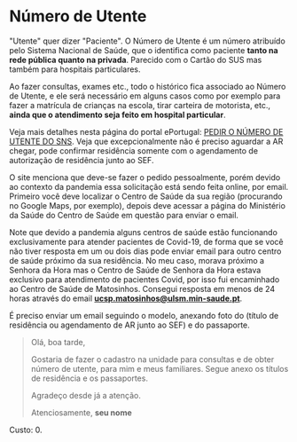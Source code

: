 # Número de Utente

"Utente" quer dizer "Paciente". O Número de Utente é um número atribuído pelo Sistema Nacional de Saúde, que o identifica como paciente **tanto na rede pública quanto na privada**. Parecido com o Cartão do SUS mas também para hospitais particulares.

Ao fazer consultas, exames etc., todo o histórico fica associado ao Número de Utente, e ele será necessário em alguns casos como por exemplo para fazer a matrícula de crianças na escola, tirar carteira de motorista, etc., **ainda que o atendimento seja feito em hospital particular**.

Veja mais detalhes nesta página do portal ePortugal: [PEDIR O NÚMERO DE UTENTE DO SNS](https://eportugal.gov.pt/servicos/pedir-o-numero-de-utente-do-sns). Veja que excepcionalmente não é preciso aguardar a AR chegar, pode confirmar residência somente com o agendamento de autorização de residência junto ao SEF.

O site menciona que deve-se fazer o pedido pessoalmente, porém devido ao contexto da pandemia essa solicitação está sendo feita online, por email. Primeiro você deve localizar o Centro de Saúde da sua região (procurando no Google Maps, por exemplo), depois deve acessar a página do Ministério da Saúde do Centro de Saúde em questão para enviar o email.

Note que devido a pandemia alguns centros de saúde estão funcionando exclusivamente para atender pacientes de Covid-19, de forma que se você não tiver resposta em um ou dois dias pode enviar email para outro centro de saúde próximo da sua residência. No meu caso, morava próximo a Senhora da Hora mas o Centro de Saúde de Senhora da Hora estava exclusivo para atendimento de pacientes Covid, por isso fui encaminhado ao Centro de Saúde de Matosinhos. Consegui resposta em menos de 24 horas através do email [**ucsp.matosinhos@ulsm.min-saude.pt**](mailto:ucsp.matosinhos@ulsm.min-saude.pt).

É preciso enviar um email seguindo o modelo, anexando foto do (título de residência ou agendamento de AR junto ao SEF) e do passaporte.

> Olá, boa tarde,
>
> Gostaria de fazer o cadastro na unidade para consultas e de obter número de utente, para mim e meus familiares. Segue anexo os títulos de residência e os passaportes.
>
> Agradeço desde já a atenção.
>
> Atenciosamente, **seu nome**

Custo: 0.
